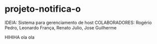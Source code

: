 # projeto-notifica-o

IDEIA: Sistema para gerenciamento de host
COLABORADORES: Rogério Pedro, Leonardo França, Renato Julio, Jose Guilherme

HIHIHA
ola ola
